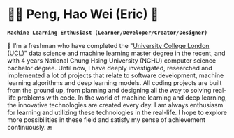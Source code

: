 # :guardsman: Peng, Hao Wei (Eric) :running: 

**`Machine Learning Enthusiast (Learner/Developer/Creator/Designer)`**


:notebook_with_decorative_cover: I’m a freshman who have completed the "[University College London (UCL)](https://www.ucl.ac.uk/)" data science and machine learning master degree in the recent, and with 4 years National Chung  Hsing University (NCHU) computer science bachelor degree. Until now, I have deeply investigated, researched and implemented a lot of projects that relate to software development, machine learning algorithms and deep learning models. All coding projects are built from the ground up, from planning and designing all the way to solving real-life problems with code. In the world of machine learning and deep learning, the innovative technologies are created every day. I am always enthusiasm for learning and utilizing these technologies in the real-life. I hope to explore more possibilities in these field and satisfy my sense of achievement continuously. :end:
 



<!--
**Hao-Wei-Peng/Hao-Wei-Peng** is a ✨ _special_ ✨ repository because its `README.md` (this file) appears on your GitHub profile.

Here are some ideas to get you started:

- 🔭 I’m currently working on ...
- 🌱 I’m currently learning ...
- 👯 I’m looking to collaborate on ...
- 🤔 I’m looking for help with ...
- 💬 Ask me about ...
- 📫 How to reach me: ...
- 😄 Pronouns: ...
- ⚡ Fun fact: ...
-->
